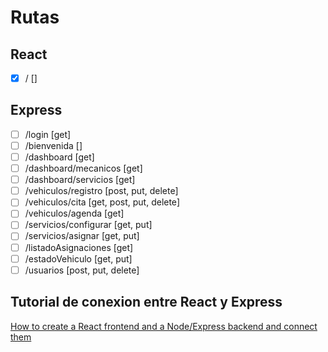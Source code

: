 # Rutas

## React

- [x] /                     []

## Express

- [ ] /login                [get]
- [ ] /bienvenida           []
- [ ] /dashboard            [get]
- [ ] /dashboard/mecanicos  [get]
- [ ] /dashboard/servicios  [get]
- [ ] /vehiculos/registro   [post, put, delete]
- [ ] /vehiculos/cita       [get, post, put, delete]
- [ ] /vehiculos/agenda     [get]
- [ ] /servicios/configurar [get, put]
- [ ] /servicios/asignar    [get, put]
- [ ] /listadoAsignaciones  [get]
- [ ] /estadoVehiculo       [get, put]
- [ ] /usuarios             [post, put, delete]

## Tutorial de conexion entre React y Express

[How to create a React frontend and a Node/Express backend and connect them](https://www.freecodecamp.org/news/create-a-react-frontend-a-node-express-backend-and-connect-them-together-c5798926047c/)

